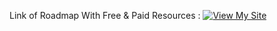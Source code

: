 Link of Roadmap With Free & Paid Resources : [![View My Site](https://img.shields.io/badge/Live_Site-Click_Here-brightgreen?style=for-the-badge)](https://jvp008.github.io/ML-ROADMAP/)
